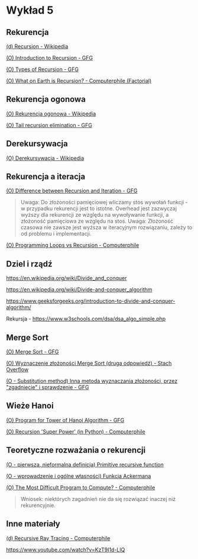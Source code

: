 # Wykład 5

<!-- 
## 5: **Rekurencja i zarządzanie pamięcią**

- **Struktury danych**:
   - Kolejki 
   - Stosy

- **Teoria rekurencji**
   - Podstawy rekurencji: przypadki podstawowe, przypadki rekurencyjne.
   - Rekurencja ogonowa.
   - Porównanie rekurencji z iteracją pod względem wydajności i czytelności.

- **Zarządzanie pamięcią**:
   - Stosy vs. Kopce (Heaps).
   - Problemy przepełnienia stosu w przypadku rekurencji.
   - Zbieranie śmieci i wycieki pamięci.

- **Algorytmy (Rekurencja)**:
   - Ciąg Fibonacciego (podstawowe rozwiązanie rekurencyjne)


------------

Removing recursion
Merge Sort
Backpack
Hanoi

------------- -->

## Rekurencja

[(d) Recursion - Wikipedia](https://en.wikipedia.org/wiki/Recursion)

<!-- google: wpisz recursion -->

[(O) Introduction to Recursion - GFG](https://www.geeksforgeeks.org/introduction-to-recursion-2/)

[(O) Types of Recursion - GFG](https://www.geeksforgeeks.org/types-of-recursions/)
<!-- direct - bezpośrednia, indirect - pośrednia, tree - rekursja drzewiasta -->

<!-- https://www.geeksforgeeks.org/what-is-recursion/ -->

[(O) What on Earth is Recursion? - Computerphile (Factorial)](https://www.youtube.com/watch?v=Mv9NEXX1VHc)
<!-- Funkcja silnia jako przykłąd -->


## Rekurencja ogonowa

[(O) Rekurencja ogonowa - Wikipedia](https://pl.wikipedia.org/wiki/Rekurencja_ogonowa)

[(O) Tail recursion elimination - GFG](https://www.geeksforgeeks.org/tail-call-elimination/)

<!-- https://www.geeksforgeeks.org/tail-recursion/ -->

## Derekursywacja

[(O) Derekursywacja - Wikipedia](https://pl.wikipedia.org/wiki/Derekursywacja)


<!-- > Jeśli używamy rekurencji ogonowej i język/kompilator ją optymalizuje (Tail Call Optimization – TCO), stos nie rośnie i można ją wtedy pominąć w analizie. Jednak wiele języków, w tym Python, nie wspiera TCO, więc stos jest istotny. -->

<!-- https://www.geeksforgeeks.org/recursive-functions/ -->

## Rekurencja a iteracja

[(O) Difference between Recursion and Iteration - GFG](https://www.geeksforgeeks.org/difference-between-recursion-and-iteration/)
> Uwaga: Do złożoności pamięciowej wliczamy stos wywołań funkcji - w przypadku rekurencji jest to istotne.
> Overhead jest zazwyczaj wyższy dla rekurencji ze względu na wywoływanie funkcji, a złożoność pamięciowa ze względu na stos.
> Uwaga: Złożoność czasowa nie zawsze jest wyższa w iteracyjnym rozwiązaniu, zależy to od problemu i implementacji.

<!-- Tree recursion - czemu O(n) space? -->

[(O) Programming Loops vs Recursion - Computerphile](https://www.youtube.com/watch?v=HXNhEYqFo0o)



## Dziel i rządź
https://en.wikipedia.org/wiki/Divide_and_conquer

https://en.wikipedia.org/wiki/Divide-and-conquer_algorithm

https://www.geeksforgeeks.org/introduction-to-divide-and-conquer-algorithm/

Rekursja -  https://www.w3schools.com/dsa/dsa_algo_simple.php


## Merge Sort

[(O) Merge Sort - GFG](https://www.geeksforgeeks.org/merge-sort/)

[(O) Wyznaczenie złożoności Merge Sort (druga odpowiedź) - Stach Overflow](https://math.stackexchange.com/questions/54416/merge-sort-time-complexity-analysis)

[(O - Substitution method) Inna metoda wyznaczania złożoności, przez "zgadnięcie" i sprawdzenie - GFG](https://www.geeksforgeeks.org/how-to-analyse-complexity-of-recurrence-relation/)

<!-- https://www.geeksforgeeks.org/timsort/ -->

## Wieże Hanoi
[(O) Program for Tower of Hanoi Algorithm - GFG](https://www.geeksforgeeks.org/c-program-for-tower-of-hanoi/)

[(O) Recursion 'Super Power' (in Python) - Computerphile](https://www.youtube.com/watch?v=8lhxIOAfDss)


## Teoretyczne rozważania o rekurencji

[(O - pierwsza, nieformalna definicja) Primitive recursive function](https://en.wikipedia.org/wiki/Primitive_recursive_function)
 <!-- może po polsku? -->

[(O - wprowadzenie i ogólne własności) Funkcja Ackermana](https://pl.wikipedia.org/wiki/Funkcja_Ackermanna)

[(O) The Most Difficult Program to Compute? - Computerphile](https://www.youtube.com/watch?v=i7sm9dzFtEI)
> Wniosek: niektórych zagadnień nie da się rozwiązać inaczej niż rekurencyjnie.
<!-- Czasem potrzebujemy rekurencji -->


## Inne materiały

[(d) Recursive Ray Tracing - Computerphile](https://www.youtube.com/watch?v=nOCPpT-Sn0A)


https://www.youtube.com/watch?v=KzT9I1d-LlQ